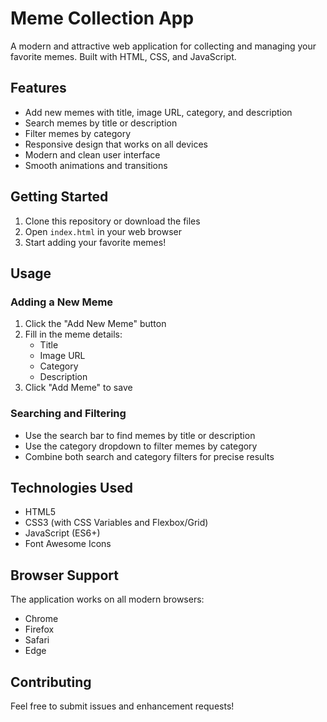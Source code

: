 # Meme Collection App

A modern and attractive web application for collecting and managing your favorite memes. Built with HTML, CSS, and JavaScript.

## Features

- Add new memes with title, image URL, category, and description
- Search memes by title or description
- Filter memes by category
- Responsive design that works on all devices
- Modern and clean user interface
- Smooth animations and transitions

## Getting Started

1. Clone this repository or download the files
2. Open `index.html` in your web browser
3. Start adding your favorite memes!

## Usage

### Adding a New Meme

1. Click the "Add New Meme" button
2. Fill in the meme details:
   - Title
   - Image URL
   - Category
   - Description
3. Click "Add Meme" to save

### Searching and Filtering

- Use the search bar to find memes by title or description
- Use the category dropdown to filter memes by category
- Combine both search and category filters for precise results

## Technologies Used

- HTML5
- CSS3 (with CSS Variables and Flexbox/Grid)
- JavaScript (ES6+)
- Font Awesome Icons

## Browser Support

The application works on all modern browsers:
- Chrome
- Firefox
- Safari
- Edge

## Contributing

Feel free to submit issues and enhancement requests! 